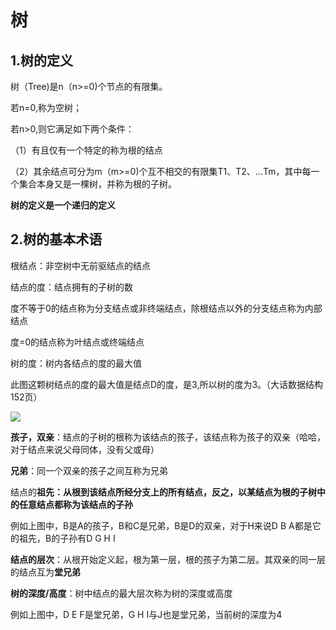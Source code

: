 # 树

## 1.树的定义

树（Tree)是n（n>=0)个节点的有限集。

若n=0,称为空树；

若n>0,则它满足如下两个条件：

（1）有且仅有一个特定的称为根的结点

（2）其余结点可分为m（m>=0)个互不相交的有限集T1、T2、...Tm，其中每一个集合本身又是一棵树，并称为根的子树。

**树的定义是一个递归的定义**

## 2.树的基本术语

根结点：非空树中无前驱结点的结点

结点的度：结点拥有的子树的数

度不等于0的结点称为分支结点或非终端结点，除根结点以外的分支结点称为内部结点

度=0的结点称为叶结点或终端结点

树的度：树内各结点的度的最大值

此图这颗树结点的度的最大值是结点D的度，是3,所以树的度为3。（大话数据结构152页）

![](/home/oem/图片/Screenshot-1.png)

**孩子，双亲**：结点的子树的根称为该结点的孩子，该结点称为孩子的双亲（哈哈，对于结点来说父母同体，没有父或母）

**兄弟**：同一个双亲的孩子之间互称为兄弟

结点的**祖先：**从根到该结点所经分支上的所有结点，反之，以某结点为根的子树中的任意结点都称为该结点的**子孙**

例如上图中，B是A的孩子，B和C是兄弟，B是D的双亲，对于H来说D B A都是它的祖先，B的子孙有D G H I

**结点的层次**：从根开始定义起，根为第一层，根的孩子为第二层。其双亲的同一层的结点互为**堂兄弟**

**树的深度/高度**：树中结点的最大层次称为树的深度或高度

例如上图中，D E F是堂兄弟，G H I与J也是堂兄弟，当前树的深度为4

